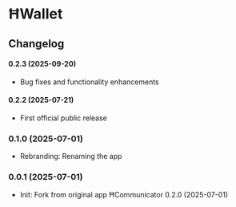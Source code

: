 # ĦWallet

## Changelog

#### 0.2.3 (2025-09-20)
- Bug fixes and functionality enhancements

#### 0.2.2 (2025-07-21)
- First official public release

### 0.1.0 (2025-07-01)
- Rebranding: Renaming the app

### 0.0.1 (2025-07-01)
- Init: Fork from original app ĦCommunicator 0.2.0 (2025-07-01)
